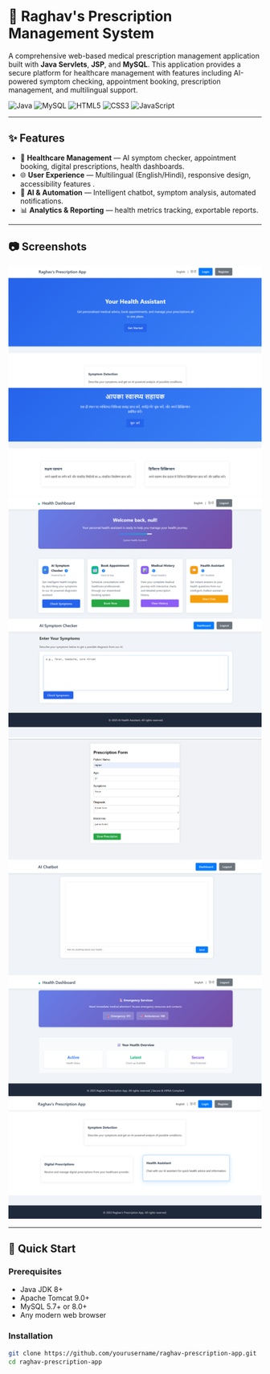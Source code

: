 # 🏥 Raghav's Prescription Management System

A comprehensive web-based medical prescription management application built with **Java Servlets**, **JSP**, and **MySQL**. This application provides a secure platform for healthcare management with features including AI-powered symptom checking, appointment booking, prescription management, and multilingual support.

![Java](https://img.shields.io/badge/Java-ED8B00?style=for-the-badge&logo=java&logoColor=white)
![MySQL](https://img.shields.io/badge/MySQL-005C84?style=for-the-badge&logo=mysql&logoColor=white)
![HTML5](https://img.shields.io/badge/HTML5-E34F26?style=for-the-badge&logo=html5&logoColor=white)
![CSS3](https://img.shields.io/badge/CSS3-1572B6?style=for-the-badge&logo=css3&logoColor=white)
![JavaScript](https://img.shields.io/badge/JavaScript-F7DF1E?style=for-the-badge&logo=javascript&logoColor=black)

---

## ✨ Features
- 🏥 **Healthcare Management** — AI symptom checker, appointment booking, digital prescriptions, health dashboards.
- 🌐 **User Experience** — Multilingual (English/Hindi), responsive design, accessibility features .
- 🤖 **AI & Automation** — Intelligent chatbot, symptom analysis, automated notifications.
- 📊 **Analytics & Reporting** — health metrics tracking, exportable reports.

---

## 📷 Screenshots


![Home (English)](https://github.com/Raghavchawla13/Prescription-App/blob/main/p1.png)
![Home (Hindi)](https://github.com/Raghavchawla13/Prescription-App/blob/main/p2.png)
![Dashboard](https://github.com/Raghavchawla13/Prescription-App/blob/main/p3.png)
![AI Symptom Checker](https://github.com/Raghavchawla13/Prescription-App/blob/main/p6.png)
![Digital Prescriptions](https://github.com/Raghavchawla13/Prescription-App/blob/main/p7.png)
![AI Chatbot](https://github.com/Raghavchawla13/Prescription-App/blob/main/p4.png)
![Services](https://github.com/Raghavchawla13/Prescription-App/blob/main/p5.png)
![Applications](https://github.com/Raghavchawla13/Prescription-App/blob/main/p8.png)

---

## 🚀 Quick Start

### Prerequisites
- Java JDK 8+
- Apache Tomcat 9.0+
- MySQL 5.7+ or 8.0+
- Any modern web browser

### Installation
```bash
git clone https://github.com/yourusername/raghav-prescription-app.git
cd raghav-prescription-app
